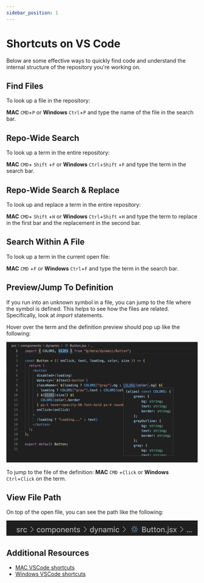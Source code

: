 ```yaml
---
sidebar_position: 1
---
```



# Shortcuts on VS Code

Below are some effective ways to quickly find code and understand the internal structure of the repository you're working on. 

## Find Files
To look up a file in the repository: 

**MAC** `CMD`+`P` or **Windows** `Ctrl`+`P` and type the name of the file in the search bar. 


## Repo-Wide Search
To look up a term in the entire repository: 

**MAC** `CMD`+ `Shift` +`F` or **Windows** `Ctrl`+`Shift` +`F` and type the term in the search bar. 

## Repo-Wide Search & Replace
To look up and replace a term in the entire repository: 

**MAC** `CMD`+ `Shift` +`H` or **Windows** `Ctrl`+`Shift` +`H` and type the term to replace in the first bar and the replacement in the second bar. 

## Search Within A File
To look up a term in the current open file: 

**MAC** `CMD` +`F` or **Windows** `Ctrl`+`F` and type the term in the search bar. 

## Preview/Jump To Definition
If you run into an unknown symbol in a file, you can jump to the file where the symbol is defined. This helps to see how the files are related. Specifically, look at *import* statements.

Hover over the term and the definition preview should pop up like the following:

 ![definition](nav1.png)

To jump to the file of the definition: **MAC** `CMD` +`Click` or **Windows** `Ctrl`+`Click` on the term.

## View File Path
On top of the open file, you can see the path like the following:

 ![definition](nav2.png)

 ## Additional Resources
- [MAC VSCode shortcuts](https://code.visualstudio.com/shortcuts/keyboard-shortcuts-macos.pdf)
- [Windows VSCode shortcuts](https://code.visualstudio.com/shortcuts/keyboard-shortcuts-windows.pdf)

